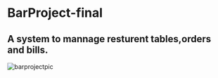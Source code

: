 # BarProject-final

## A system to mannage resturent tables,orders and bills.


![barprojectpic](https://user-images.githubusercontent.com/53977844/167646953-5cc69af1-eeb4-4012-b5a1-376f0117cbcb.png)
